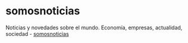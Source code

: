 # somosnoticias
Noticias y novedades sobre el mundo. Economía, empresas, actualidad, sociedad - <a href="http://somosnoticias.mx">somosnoticias</a>
